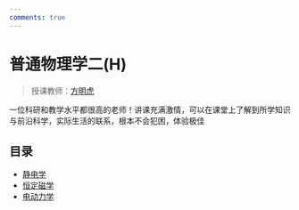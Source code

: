 ```yaml
---
comments: true
---
```


# 普通物理学二(H)
> 授课教师：[方明虎](https://person.zju.edu.cn/0092420)

一位科研和教学水平都很高的老师！讲课充满激情，可以在课堂上了解到所学知识与前沿科学，实际生活的联系，根本不会犯困，体验极佳

## 目录

- [静电学](./eletronic.md)
- [恒定磁学](./magnetism.md)
- [电动力学](./electrodynamincs.md)
